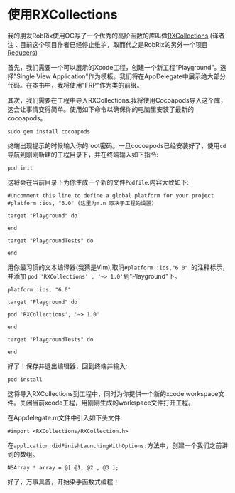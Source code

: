 # 使用RXCollections
我的朋友RobRix使用OC写了一个优秀的高阶函数的库叫做[RXCollections](https://github.com/robrix/RXCollections) (译者注：目前这个项目作者已经停止维护，取而代之是RobRix的另外一个项目[Reducers](https://github.com/robrix/Reducers))

首先，我们需要一个可以展示的Xcode工程，创建一个新工程“Playground”。选择"Single View Application"作为模板。我们将在AppDelegate中展示绝大部分代码。在本书中，我将使用"FRP"作为类的前缀。

其次，我们需要在工程中导入RXCollections.我将使用Cocoapods导入这个库，这会让事情变得简单。使用如下命令以确保你的电脑里安装了最新的cocoapods。
```
sudo gem install cocoapods
```
终端出现提示的时候输入你的root密码。一旦cocoapods已经安装好了，使用`cd`导航到刚刚新建的工程目录下，并在终端输入如下指令:
```
pod init
```
这将会在当前目录下为你生成一个新的文件`Podfile`.内容大致如下:

```
#Uncomment this line to define a global platform for your project
#platform :ios, "6.0" (这里为m.n 取决于工程的设置)

target "Playground" do

end

target "PlaygroundTests" do

end

```
用你最习惯的文本编译器(我猜是Vim),取消`#platform :ios,"6.0" `的注释标示，并添加 `pod 'RXCollections' , '~> 1.0'`到"Playground"下。
```
platform :ios, "6.0"

target "Playground" do

pod 'RXCollections', '~> 1.0'

end

target "PlaygroundTests" do

end

```
好了！保存并退出编辑器，回到终端并输入:
```
pod install
```
这将导入RXCollections到工程中，同时为你提供一个新的xcode workspace文件。关闭当前xcode工程，用刚刚生成的workspace文件打开工程。

在Appdelegate.m文件中引入如下头文件:
```
#import <RXCollections/RXCollection.h>
```
在`application:didFinishLaunchingWithOptions:`方法中，创建一个我们之前讲到的数组。
```
NSArray * array = @[ @1, @2 , @3 ];
```
好了，万事具备，开始染手函数式编程！










